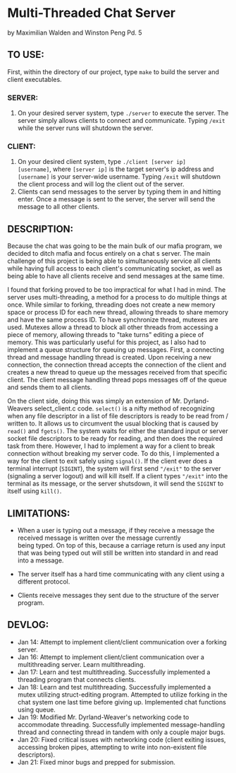 # Multi-Threaded Chat Server
by Maximilian Walden and Winston Peng
Pd. 5

## TO USE:

First, within the directory of our project, type <code>make</code> to build the server and client executables.

### SERVER:
1. On your desired server system, type <code>./server</code> to execute the server.
   The server simply allows clients to connect and communicate. Typing <code>/exit</code> while the server runs
   will shutdown the server.

### CLIENT:
1. On your desired client system, type <code>./client [server ip] [username]</code>, where <code>[server ip]</code>
   is the target server's ip address and <code>[username]</code> is your server-wide username. Typing <code>/exit</code>
   will shutdown the client process and will log the client out of the server.
2. Clients can send messages to the server by typing them in and hitting enter. Once a message is sent to the server,
   the server will send the message to all other clients.

## DESCRIPTION:

  Because the chat was going to be the main bulk of our mafia program, we decided to ditch mafia and focus entirely on a chat s
  server. The main challenge of this project is being able to simultaneously service all clients while having full access to each
  client's communicating socket, as well as being able to have all clients receive and send messages at the same time.

  I found that forking proved to be too impractical for what I had in mind. The server uses multi-threading, a method for a
  process to do multiple things at once. While similar to forking, threading does not create a new memory space or process ID for
  each new thread, allowing threads to share memory and have the same process ID. To have synchronize thread, mutexes are used.
  Mutexes allow a thread to block all other threads from accessing a piece of memory, allowing threads to "take turns" editing a
  piece of memory. This was particularly useful for this project, as I also had to implement a queue structure for queuing up
  messages. First, a connecting thread and message handling thread is created. Upon receiving a new connection, the connection
  thread accepts the connection of the client and creates a new thread to queue up the messages received from that specific
  client. The client message handling thread pops messages off of the queue and sends them to all clients.

  On the client side, doing this was simply an extension of Mr. Dyrland-Weavers select_client.c code. <code>select()</code> is a
  nifty method of recognizing when any file descriptor in a list of file descriptors is ready to be read from / written to. It
  allows us to circumvent the usual blocking that is caused by <code>read()</code> and <code>fgets()</code>. The system waits for
  either the standard input or server socket file descriptors to be ready for reading, and then does the required task from
  there. However, I had to implement a way for a client to break connection without breaking my server code. To do this, I
  implemented a way for the client to exit safely using <code>signal()</code>. If the client ever does a terminal interrupt
  (<code>SIGINT</code>), the system will first send <code>"/exit"</code> to the server (signaling a server logout) and will kill
  itself. If a client types <code>"/exit"</code> into the terminal as its message, or the server shutsdown, it will send the
  <code>SIGINT</code> to itself using <code>kill()</code>.

## LIMITATIONS:

  - When a user is typing out a message, if they receive a message the received message is written over the message currently     
    being typed. On top of this, because a carriage return is used any input that was being typed out will still be written into
    standard in and read into a message.

  - The server itself has a hard time communicating with any client using a different protocol.

  - Clients receive messages they sent due to the structure of the server program.

## DEVLOG:

  - Jan 14: Attempt to implement client/client communication over a forking server.
  - Jan 16: Attempt to implement client/client communication over a multithreading server. Learn multithreading.
  - Jan 17: Learn and test multithreading. Successfully implemented a threading program that connects clients.
  - Jan 18: Learn and test multithreading. Successfully implemented a mutex utilizing struct-editing program.
            Attempted to utilize forking in the chat system one last time before giving up.
            Implemented chat functions using queue.
  - Jan 19: Modified Mr. Dyrland-Weaver's networking code to accommodate threading.
            Successfully implemented message-handling thread and connecting thread in tandem with only a couple major bugs.
  - Jan 20: Fixed critical issues with networking code (client exiting issues, accessing broken pipes, attempting to write into
            non-existent file descriptors).
  - Jan 21: Fixed minor bugs and prepped for submission.
